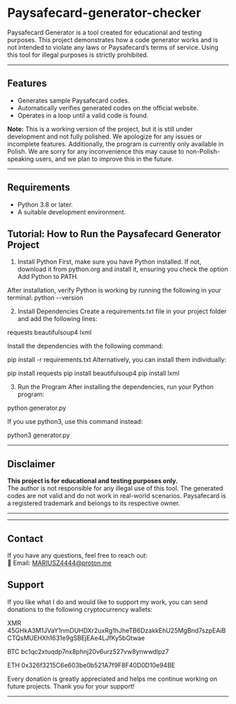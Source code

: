 # Paysafecard-generator-checker

Paysafecard Generator is a tool created for educational and testing purposes. This project demonstrates how a code generator works and is not intended to violate any laws or Paysafecard’s terms of service. Using this tool for illegal purposes is strictly prohibited.

---

## **Features**
- Generates sample Paysafecard codes.  
- Automatically verifies generated codes on the official website.  
- Operates in a loop until a valid code is found.   

**Note:** This is a working version of the project, but it is still under development and not fully polished. We apologize for any issues or incomplete features.
Additionally, the program is currently only available in Polish. We are sorry for any inconvenience this may cause to non-Polish-speaking users, and we plan to improve this in the future.

---

## **Requirements**
- Python 3.8 or later.  
- A suitable development environment.

 ## **Tutorial: How to Run the Paysafecard Generator Project**
1. Install Python
First, make sure you have Python installed. If not, download it from python.org and install it, ensuring you check the option Add Python to PATH.

After installation, verify Python is working by running the following in your terminal:
python --version

2. Install Dependencies
Create a requirements.txt file in your project folder and add the following lines:

requests
beautifulsoup4
lxml

Install the dependencies with the following command:

pip install -r requirements.txt
Alternatively, you can install them individually:

pip install requests
pip install beautifulsoup4
pip install lxml

3. Run the Program
After installing the dependencies, run your Python program:


python generator.py

If you use python3, use this command instead:


python3 generator.py

---

## **Disclaimer**
**This project is for educational and testing purposes only.**  
The author is not responsible for any illegal use of this tool. The generated codes are not valid and do not work in real-world scenarios. Paysafecard is a registered trademark and belongs to its respective owner.

---


---

## **Contact**
If you have any questions, feel free to reach out:  
📧 Email: MARIUSZ4444@proton.me



## **Support**
If you like what I do and would like to support my work, you can send donations to the following cryptocurrency wallets:

XMR 
45GHkA3M1JVaY1nmDUHDXr2uxRg1hJheTB6DzakkEhU25MgBnd7szpEAiBCTQsMUEHXh1631e9gSBEjEAe4LJfKy5bGtwae

BTC
bc1qc2xtuqdp7nx8phnj20v6urz527vw8ynwwdlpz7

ETH
0x326f3215C6e603be0b521A7f9F8F40D0D10e94BE

Every donation is greatly appreciated and helps me continue working on future projects. Thank you for your support!

---
